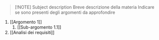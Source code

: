 
> [!NOTE] Subject description 
> Breve descrizione della materia
> Indicare se sono presenti degli argomenti da approfondire

 
1. [[Argomento 1]]
	1. [[Sub-argomento 1.1]]
2. [[Analisi dei requisiti]]